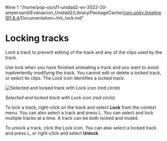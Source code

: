 #line 1 "/home/pop-os/sf1-unidad2-ev-2022-20-ampersand/Evaluacion_Unidad2/Library/PackageCache/com.unity.timeline@1.6.4/Documentation~/trk_lock.md"
# Locking tracks

Lock a track to prevent editing of the track and any of the clips used by the track.

Use lock when you have finished animating a track and you want to avoid inadvertently modifying the track. You cannot edit or delete a locked track, or select its clips. The Lock icon identifies a locked track.

![Selected and locked track with Lock icon (red circle)](images/timeline_track_locked.png)

_Selected and locked track with Lock icon (red circle)_

To lock a track, right-click on the track and select **Lock** from the context menu. You can also select a track and press L. You can select and lock multiple tracks at a time. A track can be both locked and muted.

To unlock a track, click the Lock icon. You can also select a locked track and press L, or right-click and select **Unlock**.
